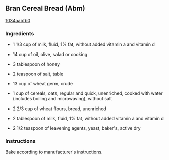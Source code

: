 ## Bran Cereal Bread (Abm)

[1034aabfb0](http://www.food.com/recipe/bran-cereal-bread-abm-297569)

### Ingredients

 - 1 1/3 cup of milk, fluid, 1% fat, without added vitamin a and vitamin d

 - 14 cup of oil, olive, salad or cooking

 - 3 tablespoon of honey

 - 2 teaspoon of salt, table

 - 13 cup of wheat germ, crude

 - 1 cup of cereals, oats, regular and quick, unenriched, cooked with water (includes boiling and microwaving), without salt

 - 2 2/3 cup of wheat flours, bread, unenriched

 - 2 tablespoon of milk, fluid, 1% fat, without added vitamin a and vitamin d

 - 2 1/2 teaspoon of leavening agents, yeast, baker's, active dry

### Instructions

Bake according to manufacturer's instructions.